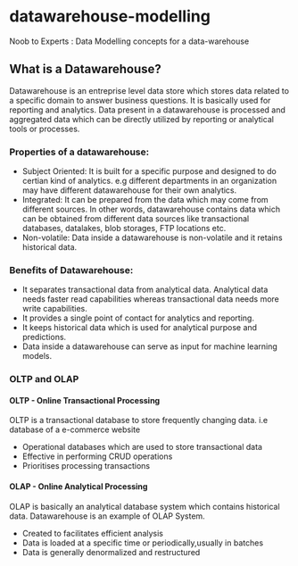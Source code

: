 # datawarehouse-modelling
Noob to Experts : Data Modelling concepts for a data-warehouse

## What is a Datawarehouse?
Datawarehouse is an entreprise level data store which stores data related to a specific domain to answer business questions. It is basically used for reporting and analytics. Data present in a datawarehouse is processed and aggregated data which can be directly utilized by reporting or analytical tools or processes.

### Properties of a datawarehouse:
<ul>
  <li>Subject Oriented: It is built for a specific purpose and designed to do certian kind of analytics. e.g different departments in an organization may have different datawarehouse for their own analytics.</li>
  <li>Integrated: It can be prepared from the data which may come from different sources. In other words, datawarehouse contains data which can be obtained from different data sources like transactional databases, datalakes, blob storages, FTP locations etc.</li>
  <li>Non-volatile: Data inside a datawarehouse is non-volatile and it retains historical data.</li>
</ul>

### Benefits of Datawarehouse:
<ul>
  <li>It separates transactional data from analytical data. Analytical data needs faster read capabilities whereas transactional data needs more write capabilities.</li>
  <li>It provides a single point of contact for analytics and reporting.</li>
  <li>It keeps historical data which is used for analytical purpose and predictions.</li>
  <li>Data inside a datawarehouse can serve as input for machine learning models.</li>
</ul>

### OLTP and OLAP
#### OLTP - Online Transactional Processing
OLTP is a transactional database to store frequently changing data. i.e database of a e-commerce website
<ul>
  <li>Operational databases which are used to store transactional data</li>
  <li>Effective in performing CRUD operations</li>
  <li>Prioritises processing transactions</li>
</ul>



#### OLAP - Online Analytical Processing
OLAP is basically an analytical database system which contains historical data. Datawarehouse is an example of OLAP System.
<ul>
  <li>Created to facilitates efficient analysis</li>  
  <li>Data is loaded at a specific time or periodically,usually in batches</li>
  <li>Data is generally denormalized and restructured </li>
<ul>

